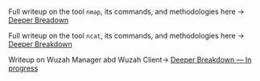Full writeup on the tool `nmap`, its commands, and methodologies here → [Deeper Breadown](/notes/expanded/NMAP_Writeup.md)

Full writeup on the tool `ncat`, its commands, and methodologies here → [Deeper Breakdown](/notes/expanded/NCAT_Writeup.md)

Writeup on Wuzah Manager abd Wuzah Client→ [Deeper Breakdown — In progress](/notes/expanded/Wazuh_Writeup.md)

